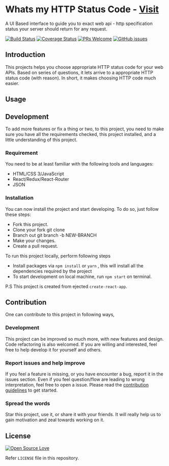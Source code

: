 # Whats my HTTP Status Code - [Visit](https://httpstatuscode.netlify.com)

A UI Based interface to guide you to exact web api - http specification status your server should return for any request.

[![Build Status](https://travis-ci.org/anubhavsrivastava/whats-my-http-statuscode.svg?branch=master)](https://travis-ci.org/anubhavsrivastava/whats-my-http-statuscode)
[![Coverage Status](https://coveralls.io/repos/github/anubhavsrivastava/whats-my-http-statuscode/badge.svg?branch=master)](https://coveralls.io/github/anubhavsrivastava/whats-my-http-statuscode?branch=master)
[![PRs Welcome](https://img.shields.io/badge/PRs-welcome-brightgreen.svg?style=flat-square)](http://makeapullrequest.com)
[![GitHub issues](https://img.shields.io/github/issues/anubhavsrivastava/whats-my-http-statuscode.svg?style=flat-square)](https://github.com/anubhavsrivastava/whats-my-http-statuscode/issues)

## Introduction

This projects helps you choose appropriate HTTP status code for your web APIs. Based on series of questions, it lets arrive to a appropriate HTTP status code (with reason). In short, it makes choosing HTTP code much easier.

## Usage

## Development

To add more features or fix a thing or two, to this project, you need to make sure you have all the requirements checked, this project installed, and a little understanding of this project.

### Requirement

You need to be at least familiar with the following tools and languages:

-   HTML/CSS 3/JavaScript
-   React/Redux/React-Router
-   JSON

### Installation

You can now install the project and start developing. To do so, just follow these steps:

-   Fork this project.
-   Clone your fork git clone
-   Branch out git branch -b NEW-BRANCH
-   Make your changes.
-   Create a pull request.

To run this project locally, perform following steps

-   Install packages via `npm install` or `yarn` , this will install all the dependencies required by the project
-   To start development on local machine, run `npm start` on terminal.

P.S This project is created from ejected `create-react-app`.

## Contribution

One can contribute to this project in following ways,

### Development

This project can be improved so much more, with new features and design. Code refactoring is also welcomed. If you are willing and interested, feel free to help develop it for yourself and others.

### Report issues and help improve

If you feel a feature is missing, or you have encounter a bug, report it in the issues section. Even if you feel question/flow are leading to wrong interpretation, feel free to open a issue.
Please read the [contribution guidelines](CONTRIBUTING.md) to get started.

### Spread the words

Star this project, use it, or share it with your friends. It will really help us to gain motivation and zeal towards working on it.

## License

[![Open Source Love](https://badges.frapsoft.com/os/mit/mit.svg?v=102)](LICENSE)

Refer `LICENSE` file in this repository.
